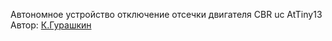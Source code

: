 Автономное устройство отключение отсечки двигателя CBR 
uc AtTiny13</br>
Автор: [К.Гурашкин](<https://github.com/CrockoMan>)
